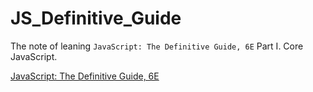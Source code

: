 # JS_Definitive_Guide

The note of leaning `JavaScript: The Definitive Guide, 6E` Part I. Core JavaScript.

[JavaScript: The Definitive Guide, 6E](http://shop.oreilly.com/product/9780596805531.do)
